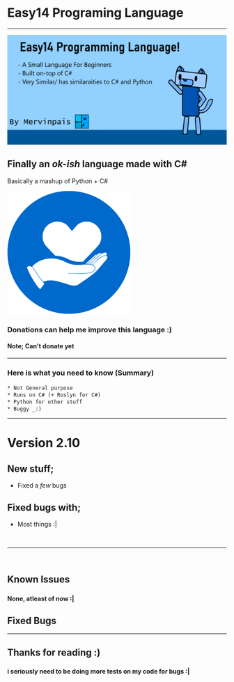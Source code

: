 ﻿# Easy14 Programing Language
---
![](Easy14_Programming_language/Images/repo%20github%20thumnail.png)
## Finally an _ok-ish_ language made with C#
Basically a mashup of Python + C#

![](Easy14_Programming_language/Images/hand_heart_donate_icon.png)
### Donations can help me improve this language :)
#### Note; Can't donate yet
___

### Here is what you need to know (Summary)
	* Not General purpose
	* Runs on C# (+ Roslyn for C#)
	* Python for other stuff
	* Buggy _:)
---
# Version 2.10

## New stuff;

* Fixed a _few_ bugs

## Fixed bugs with;

* Most things :|

<br>

---

<br>

## Known Issues
###
#### None, atleast of now :|

## Fixed Bugs

---

## Thanks for reading :)
###
#### i seriously need to be doing more tests on my code for bugs :|